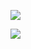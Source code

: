 



![](https://images.cnblogs.com/cnblogs_com/wangshuo1/1613306/o_220813075240_1660377064083.png)



![](https://images.cnblogs.com/cnblogs_com/wangshuo1/1613306/o_220813082101_%E5%BE%AE%E4%BF%A1%E6%88%AA%E5%9B%BE_20220813162048.png)


























